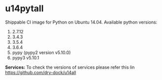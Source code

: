 # u14pytall

Shippable CI image for Python on Ubuntu 14.04. Available python versions:

1. 2.7.12
1. 3.4.3
1. 3.5.4
1. 3.6.4
1. pypy (pypy2 version v5.10.0)
1. pypy3 v5.10.1

**Services:**
To check the versions of services please refer this lin https://github.com/dry-dock/u14all 
